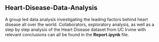 ## Heart-Disease-Data-Analysis

A group led data analysis investigating the leading factors behind heart disease all over the world. Collaborators, exploratory analysis, as well as a step by step analysis of the Heart Disease dataset from UC Irvine with relevant conclusions can all be found in the **Report.ipynb** file.
